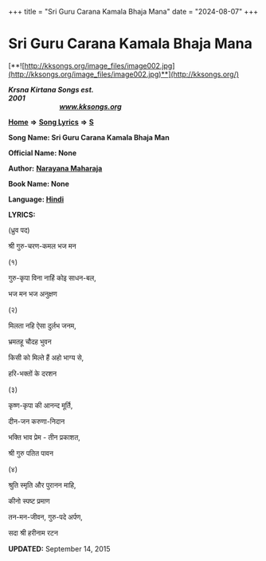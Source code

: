+++
title = "Sri Guru Carana Kamala Bhaja Mana"
date = "2024-08-07"
+++

# Sri Guru Carana Kamala Bhaja Mana
[**![http://kksongs.org/image_files/image002.jpg](http://kksongs.org/image_files/image002.jpg)**](http://kksongs.org/)

**_Krsna Kirtana Songs est. 2001_**                                                                                                                                                 **_www.kksongs.org_**

**[Home](http://kksongs.org/)** **⇒** **[Song Lyrics](http://kksongs.org/lyrics.html)** **⇒** **[S](http://kksongs.org/songs/song_s.html)**

**Song Name: Sri Guru Carana Kamala Bhaja Man**

**Official Name: None**

**Author:** [**Narayana Maharaja**](http://kksongs.org/authors/list/narayana.html)

**Book Name: None**

**Language: [Hindi](http://kksongs.org/language/list/hindi.html)**

**LYRICS:**

(ध्रुव पद)

श्री गुरु\-चरण\-कमल भज मन

(१)

गुरु\-कृपा विना नाहिं कोइ साधन\-बल,

भज मन भज अनुक्षण

(२)

मिलता नहि ऐसा दुर्लभ जनम,

भ्रमतहू चौदह भुवन

किसी को मिल्ते हैं अहो भाग्य से,

हरि\-भक्तों के दरशन

(३)

कृष्ण\-कृपा की आनन्द मूर्ति,

दीन\-जन करुणा\-निदान

भक्ति भाव प्रेम - तीन प्रकाशत,

श्री गुरु पतित पावन

(४)

श्रुति स्मृति और पुरानन माहि,

कीनो स्पष्ट प्रमाण

तन\-मन\-जीवन, गुरु\-पदे अर्पण,

सदा श्री हरीनाम रटन

**UPDATED:** September 14, 2015